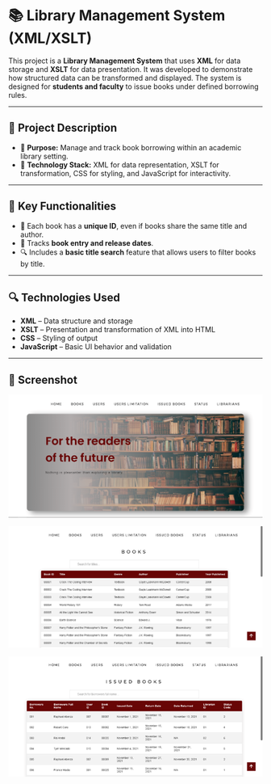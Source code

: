 # 📚 Library Management System (XML/XSLT)

This project is a **Library Management System** that uses **XML** for data storage and **XSLT** for data presentation. It was developed to demonstrate how structured data can be transformed and displayed. The system is designed for **students and faculty** to issue books under defined borrowing rules.

---

## 🧾 Project Description

- 🎯 **Purpose:** Manage and track book borrowing within an academic library setting.
- 📘 **Technology Stack:** XML for data representation, XSLT for transformation, CSS for styling, and JavaScript for interactivity.

---

## 🧠 Key Functionalities

- 🔐 Each book has a **unique ID**, even if books share the same title and author.
- 📅 Tracks **book entry and release dates**.
- 🔍 Includes a **basic title search** feature that allows users to filter books by title.

---

## 🔍 Technologies Used

- **XML** – Data structure and storage
- **XSLT** – Presentation and transformation of XML into HTML
- **CSS** – Styling of output
- **JavaScript** – Basic UI behavior and validation

--- 

## 📸 Screenshot
![Library Management System Screenshot](https://github.com/tyermercado/Library-management-system/blob/master/Library.png?raw=true)

![Library Management System Screenshot](https://github.com/tyermercado/Library-management-system/blob/master/Library(2).png?raw=true)

<p align="center">
  <img src="https://github.com/tyermercado/Library-management-system/blob/master/Library(3).png?raw=true" alt="Library Management System Screenshot">
</p>
